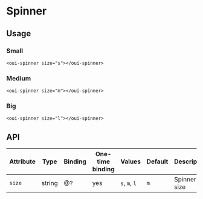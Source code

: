 # Spinner

## Usage

### Small
```html:preview
<oui-spinner size="s"></oui-spinner>
```

### Medium
```html:preview
<oui-spinner size="m"></oui-spinner>
```

### Big
```html:preview
<oui-spinner size="l"></oui-spinner>
```

## API

| Attribute | Type      | Binding   | One-time binding  | Values        | Default   | Description
| ----      | ----      | ----      | ----              | ----          | ----      | ----
| `size`    | string    | @?        | yes               | `s`, `m`, `l` | `m`       | Spinner size
